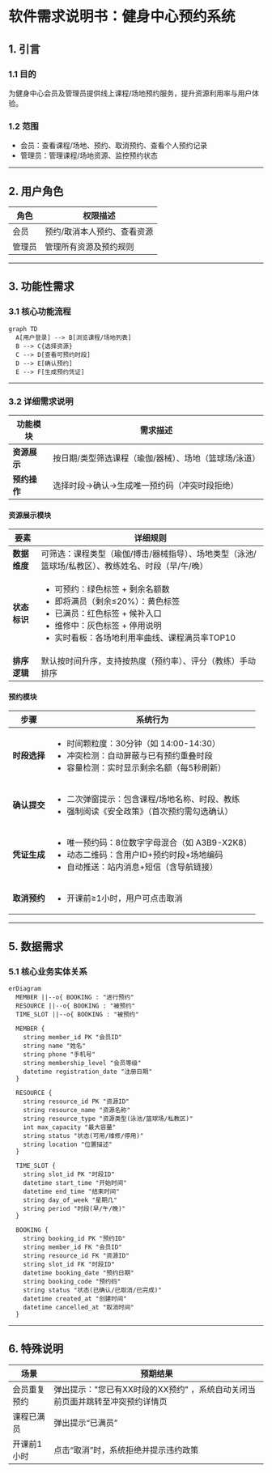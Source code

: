 # 软件需求说明书：健身中心预约系统 

## 1. 引言
### 1.1 目的  
为健身中心会员及管理员提供线上课程/场地预约服务，提升资源利用率与用户体验。  
### 1.2 范围  
- 会员：查看课程/场地、预约、取消预约、查看个人预约记录  
- 管理员：管理课程/场地资源、监控预约状态

---

## 2. 用户角色  
| 角色       | 权限描述                     |  
|------------|-----------------------------|  
| 会员       | 预约/取消本人预约、查看资源 |  
| 管理员     | 管理所有资源及预约规则      |  

---

## 3. 功能性需求  
### 3.1 核心功能流程  
```mermaid
graph TD
  A[用户登录] --> B[浏览课程/场地列表]
  B --> C{选择资源}
  C --> D[查看可预约时段]
  D --> E[确认预约]
  E --> F[生成预约凭证]
```

---

### 3.2 详细需求说明  
| 功能模块       | 需求描述                                                     |  
|----------------|-------------------------------------------------------------|  
| **资源展示**   | 按日期/类型筛选课程（瑜伽/器械）、场地（篮球场/泳道）       |  
| **预约操作**   | 选择时段→确认→生成唯一预约码（冲突时段拒绝）           |  

#### **资源展示模块**  
| 要素 | 详细规则 |  
|------|----------|  
| **数据维度** | 可筛选：课程类型（瑜伽/搏击/器械指导）、场地类型（泳池/篮球场/私教区）、教练姓名、时段（早/午/晚） |  
| **状态标识** | <ul><li>可预约：绿色标签 + 剩余名额数</li><li>即将满员（剩余≤20%）：黄色标签</li><li>已满员：红色标签 + 候补入口</li><li>维修中：灰色标签 + 停用说明</li><li>实时看板：各场地利用率曲线、课程满员率TOP10</li></ul> |  
| **排序逻辑** | 默认按时间升序，支持按热度（预约率）、评分（教练）手动排序 |  

#### **预约模块**  

| 步骤 | 系统行为 |  
|------|----------|  
| **时段选择** | <ul><li>时间颗粒度：30分钟（如 14:00-14:30）</li><li>冲突检测：自动屏蔽与已有预约重叠时段</li><li>容量检测：实时显示剩余名额（每5秒刷新）</li></ul> |  
| **确认提交** | <ul><li>二次弹窗提示：包含课程/场地名称、时段、教练</li><li>强制阅读《安全政策》（首次预约需勾选确认）</li></ul> |  
| **凭证生成** | <ul><li>唯一预约码：8位数字字母混合（如 A3B9-X2K8）</li><li>动态二维码：含用户ID+预约时段+场地编码</li><li>自动推送：站内消息+短信（含导航链接）</li></ul> |  
| **取消预约** | <ul><li>开课前≥1小时，用户可点击取消</li></ul> |  

---

## 5. 数据需求  
### 5.1 核心业务实体关系
```mermaid
erDiagram
  MEMBER ||--o{ BOOKING : "进行预约"
  RESOURCE ||--o{ BOOKING : "被预约"
  TIME_SLOT ||--o{ BOOKING : "被预约"
  
  MEMBER {
    string member_id PK "会员ID"
    string name "姓名"
    string phone "手机号"
    string membership_level "会员等级"
    datetime registration_date "注册日期"
  }
  
  RESOURCE {
    string resource_id PK "资源ID"
    string resource_name "资源名称"
    string resource_type "资源类型(泳池/篮球场/私教区)"
    int max_capacity "最大容量"
    string status "状态(可用/维修/停用)"
    string location "位置描述"
  }
  
  TIME_SLOT {
    string slot_id PK "时段ID"
    datetime start_time "开始时间"
    datetime end_time "结束时间"
    string day_of_week "星期几"
    string period "时段(早/午/晚)"
  }
  
  BOOKING {
    string booking_id PK "预约ID"
    string member_id FK "会员ID"
    string resource_id FK "资源ID"
    string slot_id FK "时段ID"
    datetime booking_date "预约日期"
    string booking_code "预约码"
    string status "状态(已确认/已取消/已完成)"
    datetime created_at "创建时间"
    datetime cancelled_at "取消时间"
  }
```

---

## 6. 特殊说明
| 场景                     | 预期结果                     |  
|--------------------------|------------------------------|  
| 会员重复预约          | 弹出提示："您已有XX时段的XX预约" ，系统自动关闭当前页面并跳转至冲突预约详情页 | 
| 课程已满员            | 弹出提示“已满员”        |  
| 开课前1小时           | 点击“取消”时，系统拒绝并提示违约政策 |   

